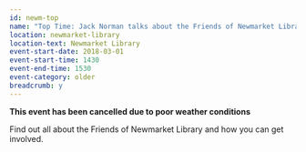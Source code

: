 ```yaml
---
id: newm-top
name: "Top Time: Jack Norman talks about the Friends of Newmarket Library - CANCELLED"
location: newmarket-library
location-text: Newmarket Library
event-start-date: 2018-03-01
event-start-time: 1430
event-end-time: 1530
event-category: older
breadcrumb: y
---
```


**This event has been cancelled due to poor weather conditions**

Find out all about the Friends of Newmarket Library and how you can get involved.
